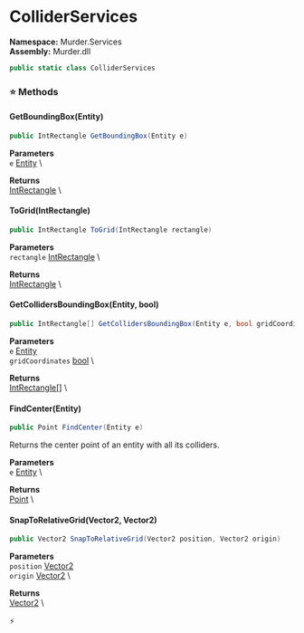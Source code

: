 # ColliderServices

**Namespace:** Murder.Services \
**Assembly:** Murder.dll

```csharp
public static class ColliderServices
```

### ⭐ Methods
#### GetBoundingBox(Entity)
```csharp
public IntRectangle GetBoundingBox(Entity e)
```

**Parameters** \
`e` [Entity](../..//Bang/Entities/Entity.html) \

**Returns** \
[IntRectangle](../..//Murder/Core/Geometry/IntRectangle.html) \

#### ToGrid(IntRectangle)
```csharp
public IntRectangle ToGrid(IntRectangle rectangle)
```

**Parameters** \
`rectangle` [IntRectangle](../..//Murder/Core/Geometry/IntRectangle.html) \

**Returns** \
[IntRectangle](../..//Murder/Core/Geometry/IntRectangle.html) \

#### GetCollidersBoundingBox(Entity, bool)
```csharp
public IntRectangle[] GetCollidersBoundingBox(Entity e, bool gridCoordinates)
```

**Parameters** \
`e` [Entity](../..//Bang/Entities/Entity.html) \
`gridCoordinates` [bool](https://learn.microsoft.com/en-us/dotnet/api/System.Boolean?view=net-7.0) \

**Returns** \
[IntRectangle[]](../..//Murder/Core/Geometry/IntRectangle.html) \

#### FindCenter(Entity)
```csharp
public Point FindCenter(Entity e)
```

Returns the center point of an entity with all its colliders.

**Parameters** \
`e` [Entity](../..//Bang/Entities/Entity.html) \

**Returns** \
[Point](../..//Murder/Core/Geometry/Point.html) \

#### SnapToRelativeGrid(Vector2, Vector2)
```csharp
public Vector2 SnapToRelativeGrid(Vector2 position, Vector2 origin)
```

**Parameters** \
`position` [Vector2](../..//Murder/Core/Geometry/Vector2.html) \
`origin` [Vector2](../..//Murder/Core/Geometry/Vector2.html) \

**Returns** \
[Vector2](../..//Murder/Core/Geometry/Vector2.html) \



⚡